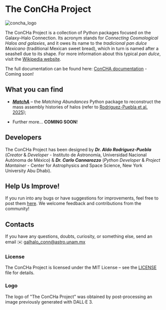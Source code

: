 # The ConCHa Project

<img width="0.7*443" height="0.7*379" alt="concha_logo" src="https://github.com/user-attachments/assets/33a4e12a-3acd-402f-8fb9-7c3960d72ae3" />

The ConCHa Project is a collection of Python packages focused on the Galaxy–Halo Connection. Its acronym stands for _Connecting Cosmological Halos and galaxies_, and it owes its name to the _tradicional pan dulce Mexicano_ (traditional Mexican sweet bread), which in turn is named after a seashell due to its shape. For more information about this typical _pan dulce_, visit the [Wikipedia website](https://en.wikipedia.org/wiki/Concha).

The full documentation can be found here: [ConCHA documentation](https://) - Coming soon!

## What you can find

* [___MatchA___](./MatchA/) – the _Matching Abundances_ Python package to reconstruct the mass assembly histories of halos (refer to [Rodriguez-Puebla et al. 2025](https://ui.adsabs.harvard.edu/abs/2025arXiv250313348R/abstract));
- Further more... __COMING SOON__!

## Developers
The ConCHa Project has been designed by ___Dr. Aldo Rodriguez-Puebla___ (_Creator_ & _Developer_ - Instituto de Astronomía, Universidad Nacional Autónoma de México) & ___Dr. Carlo Cannarozzo___ (_Python Developer_ & _Project Mantainer_ - Center for Astrophysics and Space Science, New York University Abu Dhabi).


## Help Us Improve!

If you run into any bugs or have suggestions for improvements, feel free to post them [here](https://github.com/TheConCHaProject/ConCha/issues). We welcome feedback and contributions from the community!


## Contacts
If you have any questions, doubts, curiosity, or something else, send an email ✉️ [galhalo_conn@astro.unam.mx](mailto:galhalo_conn@astro.unam.mx)


### License
The ConCHa Project is licensed under the MIT License – see the [LICENSE](https://github.com/TheConCHaProject/ConCHa/blob/main/LICENSE) file for details.



### Logo
The logo of "The ConCHa Project" was obtained by post-processing an image previously generated with DALL·E 3.
